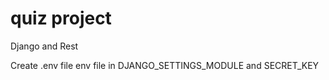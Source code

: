 # quiz project

Django and Rest 

Create .env file 
env file in DJANGO_SETTINGS_MODULE and SECRET_KEY 



